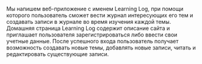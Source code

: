 Мы напишем веб-приложение с именем Learning Log, при помощи которого
пользователь сможет вести журнал интересующих его тем и создавать записи
в журнале во время изучения каждой темы. Домашняя страница Learning Log
содержит описание сайта и приглашает пользователя зарегистрироваться
либо ввести свои учетные данные. После успешного входа пользователь 
получает возможность создавать новые темы, добавлять новые записи, читать
и редактировать существующие записи.